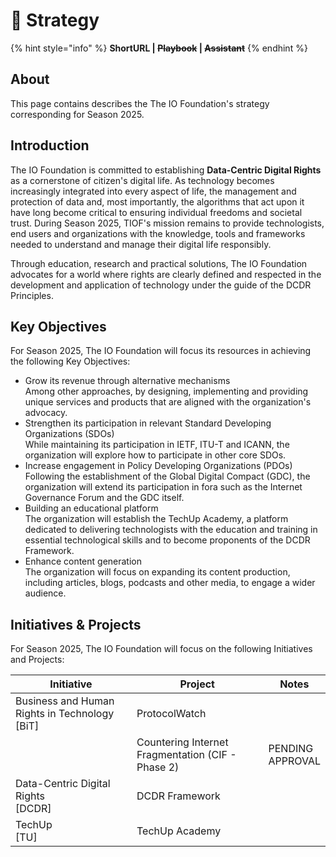 # 🍃 Strategy

{% hint style="info" %}
**ShortURL |&#x20;**~~**Playbook**~~**&#x20;|&#x20;**~~**Assistant**~~
{% endhint %}

## About

This page contains describes the The IO Foundation's strategy corresponding for Season 2025.

## Introduction

The IO Foundation is committed to establishing **Data-Centric Digital Rights** as a cornerstone of citizen's digital life. As technology becomes increasingly integrated into every aspect of life, the management and protection of data and, most importantly, the algorithms that act upon it have long become critical to ensuring individual freedoms and societal trust. During Season 2025, TIOF's mission remains to provide technologists, end users and organizations with the knowledge, tools and frameworks needed to understand and manage their digital life responsibly.

Through education, research and practical solutions, The IO Foundation advocates for a world where rights are clearly defined and respected in the development and application of technology under the guide of the DCDR Principles.

## **Key Objectives**

For Season 2025, The IO Foundation will focus its resources in achieving the following Key Objectives:

* Grow its revenue through alternative mechanisms \
  Among other approaches, by designing, implementing and providing unique services and products that are aligned with the organization's advocacy.
* Strengthen its participation in relevant Standard Developing Organizations (SDOs)\
  While maintaining its participation in IETF, ITU-T and ICANN, the organization will explore how to participate in other core SDOs.
* Increase engagement in Policy Developing Organizations (PDOs)\
  Following the establishment of the Global Digital Compact (GDC), the organization will extend its participation in fora such as the Internet Governance Forum and the GDC itself.
* Building an educational platform\
  The organization will establish the TechUp Academy, a platform dedicated to delivering technologists with the education and training in essential technological skills and to become proponents of the DCDR Framework.
* Enhance content generation\
  The organization will focus on expanding its content production, including articles, blogs, podcasts and other media, to engage a wider audience.

## Initiatives & Projects

For Season 2025, The IO Foundation will focus on the following Initiatives and Projects:

<table><thead><tr><th width="283">Initiative</th><th width="293">Project</th><th>Notes</th></tr></thead><tbody><tr><td>Business and Human Rights in Technology<br>[BiT]</td><td>ProtocolWatch</td><td></td></tr><tr><td></td><td>Countering Internet Fragmentation (CIF - Phase 2)</td><td>PENDING APPROVAL</td></tr><tr><td>Data-Centric Digital Rights<br>[DCDR]</td><td>DCDR Framework</td><td></td></tr><tr><td>TechUp<br>[TU]</td><td>TechUp Academy</td><td></td></tr></tbody></table>



## &#x20;

